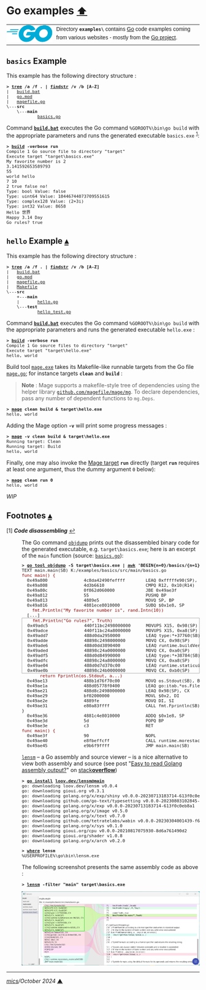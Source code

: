 # <span id="top">Go examples</span> <span style="font-size:90%;">[⬆](../README.md#top)</span>

<table style="font-family:Helvetica,Arial;line-height:1.6;">
  <tr>
  <td style="border:0;padding:0 10px 0 0;min-width:120px;"><a href="https://golang.org/" rel="external"><img style="border:0;" src="../docs/images/go-logo-blue.svg" width="120" alt="Go project"/></a></td>
  <td style="border:0;padding:0;vertical-align:text-top;">Directory <strong><code>examples\</code></strong> contains <a href="https://golang.org/" rel="external" alt="Go">Go</a> code examples coming from various websites - mostly from the <a href="https://golang.org/" rel="external">Go project</a>.</td>
  </tr>
</table>

## <span id="basics">`basics` Example</span>

This example has the following directory structure :

<pre style="font-size:80%;">
<b>&gt; <a href="https://learn.microsoft.com/en-us/windows-server/administration/windows-commands/tree">tree</a> /a /f . | <a href="https://learn.microsoft.com/en-us/windows-server/administration/windows-commands/findstr">findstr</a> /v /b [A-Z]</b>
|   <a href="./basics/build.bat">build.bat</a>
|   <a href="./basics/go.mod">go.mod</a>
|   <a href="./basics/magefile.go">magefile.go</a>
\---<b>src</b>
    \---<b>main</b>
            <a href="./basics/src/main/basics.go">basics.go</a>
</pre>

Command [**`build.bat`**](./basics/build.bat) executes the Go command `%GOROOT%\bin\go build` with the appropriate parameters and runs the generated executable `basics.exe` <sup id="anchor_01">[1](#footnote_01)</sup>:

<pre style="font-size:80%;">
<b>&gt; <a href="./basics/build.bat">build</a> -verbose run</b>
Compile 1 Go source file to directory "target"
Execute target "target\basics.exe"
My favorite number is 2
3.141592653589793
55
world hello
7 10
2 true false no!
Type: bool Value: false
Type: uint64 Value: 18446744073709551615
Type: complex128 Value: (2+3i)
Type: int32 Value: 8658
Hello 世界
Happy 3.14 Day
Go rules? true
</pre>

<!--=======================================================================-->

## <span id="hello">`hello` Example</span> [**&#x25B4;**](#top)

This example has the following directory structure :

<pre style="font-size:80%;">
<b>&gt; <a href="https://learn.microsoft.com/en-us/windows-server/administration/windows-commands/tree" rel="external">tree</a> /a /f . | <a href="https://learn.microsoft.com/en-us/windows-server/administration/windows-commands/findstr">findstr</a> /v /b [A-Z]</b>
|   <a href="./hello/build.bat">build.bat</a>
|   <a href="./hello/go.mod">go.mod</a>
|   <a href="./hello/magefile.go">magefile.go</a>
|   <a href="./hello/Makefile">Makefile</a>
\---<b>src</b>
    +---<b>main</b>
    |       <a href="./hello/src/main/hello.go">hello.go</a>
    \---<b>test</b>
            <a href="./hello/src/test/hello_test.go">hello_test.go</a>
</pre>

Command [**`build.bat`**](./hello/build.bat) executes the Go command `%GOROOT%\bin\go build` with the appropriate parameters and runs the generated executable `hello.exe` :

<pre style="font-size:80%;">
<b>&gt; <a href="./hello/build.bat">build</a> -verbose run</b>
Compile 1 Go source files to directory "target"
Execute target "target\hello.exe"
hello, world
</pre>

Build tool [`mage.exe`][mage_cli] takes its Makefile-like runnable targets from the Go file [`mage.go`](./hello/mage.go); for instance targets **`clean`** and **`build`** :

> **Note** : Mage supports a makefile-style tree of dependencies using the helper library [`github.com/magefile/mage/mg`](https://magefile.org/dependencies/). To declare dependencies, pass any number of dependent functions to `mg.Deps`.

<pre style="font-size:80%;">
<b>&gt; <a href="https://magefile.org/magefiles/">mage</a> clean build &amp; target\hello.exe</b>
hello, world
</pre>

Adding the Mage option **`-v`** will print some progress messages :

<pre style="font-size:80%;">
<b>&gt; <a href="https://magefile.org/magefiles/">mage</a> -v clean build & target\hello.exe</b>
Running target: Clean
Running target: Build
hello, world
</pre>

Finally, one may also invoke the [Mage target][mage_targets] **`run`** directly (target **`run`** requires at least one argument, thus the dummy argument `0` below):

<pre style="font-size:80%;">
<b>&gt; <a href="https://magefile.org/magefiles/">mage</a> clean run 0</b>
hello, world
</pre>

*WIP*

<!--=======================================================================-->

## <span id="footnotes">Footnotes</span> [**&#x25B4;**](#top)

<span id="footnote_01">[1]</span> ***Code disassembling*** [↩](#anchor_01)

<dl><dd>
The Go command <a href="https://pkg.go.dev/cmd/objdump@go1.23.0#pkg-overview"><code>objdump</code></a> prints out the disassembled binary code for the generated executable, e.g. <code>target\basics.exe</code>; here is an excerpt of the <code>main</code> function (source: <a href="./basics/src/main/basics.go"><code>basics.go</code></a>):
</dd>
<dd>
<pre style="font-size:80%;">
<b>&gt; <a href="https://pkg.go.dev/cmd/objdump@go1.23.0#pkg-overview">go tool objdump</a> -S target\basics.exe | <a href="https://man7.org/linux/man-pages/man1/gawk.1.html" rel="external">awk</a> 'BEGIN{n=0}/basics/{n=1}{if (n^>0) print $0}'</b>
TEXT main.main(SB) K:/examples/basics/src/main/basics.go
<span style="color:darkred;">func main() {</span>
  0x49a800              4c8da42490feffff        LEAQ 0xfffffe90(SP), R12
  0x49a808              4d3b6610                CMPQ R12, 0x10(R14)
  0x49a80c              0f862d060000            JBE 0x49ae3f
  0x49a812              55                      PUSHQ BP
  0x49a813              4889e5                  MOVQ SP, BP
  0x49a816              4881ece8010000          SUBQ $0x1e8, SP
    <span style="color:darkred;">fmt.Println("My favorite number is", rand.Intn(10))</span>
  [...]<div style="border:1px solid #aaaaaa;">    <span style="color:darkred;">fmt.Println("Go rules?", Truth)</span>
  0x49adc5              440f11bc2498000000      MOVUPS X15, 0x98(SP)
  0x49adce              440f11bc24a8000000      MOVUPS X15, 0xa8(SP)
  0x49add7              488d0da2950000          LEAQ type:*+37760(SB), CX
  0x49adde              48898c2498000000        MOVQ CX, 0x98(SP)
  0x49ade6              488d0dd3890400          LEAQ runtime.buildVersion.str+96(SB), CX
  0x49aded              48898c24a0000000        MOVQ CX, 0xa0(SP)
  0x49adf5              488d0d84990000          LEAQ type:*+38784(SB), CX
  0x49adfc              48898c24a8000000        MOVQ CX, 0xa8(SP)
  0x49ae04              488d0d7d370c00          LEAQ runtime.staticuint64s+8(SB), CX
  0x49ae0b              48898c24b0000000        MOVQ CX, 0xb0(SP)</div>       <span style="color:darkred;">return Fprintln(os.Stdout, a...)</span>
  0x49ae13              488b1d76f70c00          MOVQ os.Stdout(SB), BX
  0x49ae1a              488d05778f0400          LEAQ go:itab.*os.File,io.Writer(SB), AX
  0x49ae21              488d8c2498000000        LEAQ 0x98(SP), CX
  0x49ae29              bf02000000              MOVL $0x2, DI
  0x49ae2e              4889fe                  MOVQ DI, SI
  0x49ae31              e80a83ffff              CALL fmt.Fprintln(SB)
}
  0x49ae36              4881c4e8010000          ADDQ $0x1e8, SP
  0x49ae3d              5d                      POPQ BP
  0x49ae3e              c3                      RET
<span style="color:darkred;">func main() {</span>
  0x49ae3f              90                      NOPL
  0x49ae40              e8fbeffcff              CALL runtime.morestack_noctxt.abi0(SB)
  0x49ae45              e9b6f9ffff              JMP main.main(SB)
</pre>

<a href=""><code>lensm</code></a> &ndash; a Go assembly and source viewer &ndash; is a nice alternative to view both assembly and source (see post "[Easy to read Golang assembly output?](https://stackoverflow.com/questions/23789951/easy-to-read-golang-assembly-output)" on [stack**overflow**](https://stackoverflow.com/))

<pre style="font-size:80%;">
<b>&gt; <a href="https://go.dev/ref/mod#go-install" rel="external">go install</a> <a href="https://github.com/loov/lensm">loov.dev/lensm@main</a></b>
go: downloading loov.dev/lensm v0.0.4
go: downloading gioui.org v0.3.1
go: downloading golang.org/x/exp/shiny v0.0.0-20230713183714-613f0c0eb8a1
go: downloading github.com/go-text/typesetting v0.0.0-20230803102845-24e03d8b5372
go: downloading golang.org/x/exp v0.0.0-20230713183714-613f0c0eb8a1
go: downloading golang.org/x/image v0.5.0
go: downloading golang.org/x/text v0.7.0
go: downloading github.com/tetratelabs/wabin v0.0.0-20230304001439-f6f874872834
go: downloading golang.org/x/sys v0.1.0
go: downloading gioui.org/cpu v0.0.0-20210817075930-8d6a761490d2
go: downloading gioui.org/shader v1.0.8
go: downloading golang.org/x/arch v0.2.0
&nbsp;
<b>&gt; <a href="https://learn.microsoft.com/en-us/windows-server/administration/windows-commands/where" rel="external">where</a> lensm</b>
%USERPROFILE%\go\bin\lensm.exe
</pre>

The following screenshot presents the same assembly code as above :

<pre style="font-size:80%;">
<b>&gt; <a href="https://github.com/loov/lensm">lensm</a> -filter "main" target\basics.exe</b>
</pre>
<img src="../docs/images/lensm_examples_basics.png"/>
</dd></dl>

***

*[mics](https://lampwww.epfl.ch/~michelou/)/October 2024* [**&#9650;**](#top)
<span id="bottom">&nbsp;</span>

<!-- link refs -->

[mage_cli]: https://magefile.org/
[mage_targets]: https://magefile.org/targets/
[windows_batch_file]: https://en.wikibooks.org/wiki/Windows_Batch_Scripting
